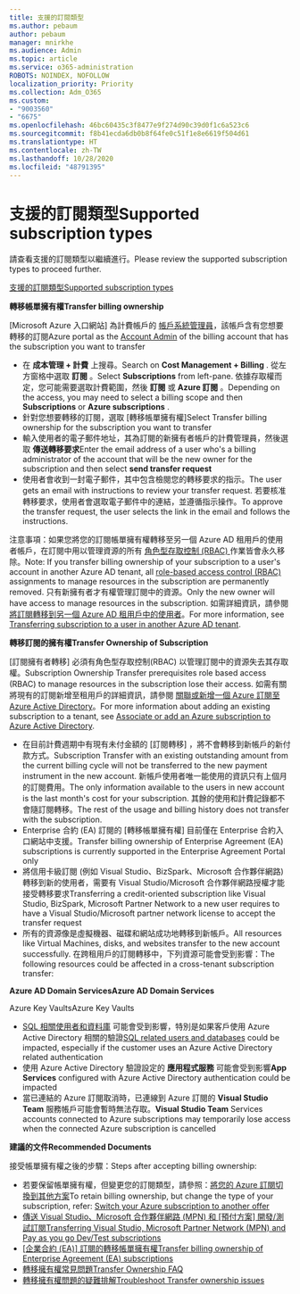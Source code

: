 ```yaml
---
title: 支援的訂閱類型
ms.author: pebaum
author: pebaum
manager: mnirkhe
ms.audience: Admin
ms.topic: article
ms.service: o365-administration
ROBOTS: NOINDEX, NOFOLLOW
localization_priority: Priority
ms.collection: Adm_O365
ms.custom:
- "9003560"
- "6675"
ms.openlocfilehash: 46bc60435c3f8477e9f274d90c39d0f1c6a523c6
ms.sourcegitcommit: f8b41ecda6db0b8f64fe0c51f1e8e6619f504d61
ms.translationtype: HT
ms.contentlocale: zh-TW
ms.lasthandoff: 10/28/2020
ms.locfileid: "48791395"
---
```

# <a name="supported-subscription-types"></a><span data-ttu-id="aca29-102">支援的訂閱類型</span><span class="sxs-lookup"><span data-stu-id="aca29-102">Supported subscription types</span></span>

<span data-ttu-id="aca29-103">請查看支援的訂閱類型以繼續進行。</span><span class="sxs-lookup"><span data-stu-id="aca29-103">Please review the supported subscription types to proceed further.</span></span>

[<span data-ttu-id="aca29-104">支援的訂閱類型</span><span class="sxs-lookup"><span data-stu-id="aca29-104">Supported subscription types</span></span>](https://docs.microsoft.com/azure/billing/billing-subscription-transfer?WT.mc_id=Portal-Microsoft_Azure_Support#supported-subscription-types)

<span data-ttu-id="aca29-105">**轉移帳單擁有權**</span><span class="sxs-lookup"><span data-stu-id="aca29-105">**Transfer billing ownership**</span></span>

<span data-ttu-id="aca29-106">[Microsoft Azure 入口網站] 為計費帳戶的 [帳戶系統管理員](https://ms.portal.azure.com/)，該帳戶含有您想要轉移的訂閱</span><span class="sxs-lookup"><span data-stu-id="aca29-106">Azure portal as the [Account Admin](https://ms.portal.azure.com/) of the billing account that has the subscription you want to transfer</span></span>

- <span data-ttu-id="aca29-107">在 **成本管理 + 計費** 上搜尋。</span><span class="sxs-lookup"><span data-stu-id="aca29-107">Search on **Cost Management + Billing** .</span></span> <span data-ttu-id="aca29-108">從左方窗格中選取 **訂閱** 。</span><span class="sxs-lookup"><span data-stu-id="aca29-108">Select **Subscriptions** from left-pane.</span></span> <span data-ttu-id="aca29-109">依據存取權而定，您可能需要選取計費範圍，然後 **訂閱** 或 **Azure 訂閱** 。</span><span class="sxs-lookup"><span data-stu-id="aca29-109">Depending on the access, you may need to select a billing scope and then **Subscriptions** or **Azure subscriptions** .</span></span>
- <span data-ttu-id="aca29-110">針對您想要轉移的訂閱，選取 [轉移帳單擁有權]</span><span class="sxs-lookup"><span data-stu-id="aca29-110">Select Transfer billing ownership for the subscription you want to transfer</span></span>
- <span data-ttu-id="aca29-111">輸入使用者的電子郵件地址，其為訂閱的新擁有者帳戶的計費管理員，然後選取 **傳送轉移要求**</span><span class="sxs-lookup"><span data-stu-id="aca29-111">Enter the email address of a user who's a billing administrator of the account that will be the new owner for the subscription and then select **send transfer request**</span></span>
- <span data-ttu-id="aca29-112">使用者會收到一封電子郵件，其中包含檢閱您的轉移要求的指示。</span><span class="sxs-lookup"><span data-stu-id="aca29-112">The user gets an email with instructions to review your transfer request.</span></span> <span data-ttu-id="aca29-113">若要核准轉移要求，使用者會選取電子郵件中的連結，並遵循指示操作。</span><span class="sxs-lookup"><span data-stu-id="aca29-113">To approve the transfer request, the user selects the link in the email and follows the instructions.</span></span>

<span data-ttu-id="aca29-114">注意事項：如果您將您的訂閱帳單擁有權轉移至另一個 Azure AD 租用戶的使用者帳戶，在訂閱中用以管理資源的所有 [角色型存取控制 (RBAC) ](https://docs.microsoft.com/azure/role-based-access-control/overview?WT.mc_id=Portal-Microsoft_Azure_Support)作業皆會永久移除。</span><span class="sxs-lookup"><span data-stu-id="aca29-114">Note: If you transfer billing ownership of your subscription to a user's account in another Azure AD tenant, all [role-based access control (RBAC)](https://docs.microsoft.com/azure/role-based-access-control/overview?WT.mc_id=Portal-Microsoft_Azure_Support) assignments to manage resources in the subscription are permanently removed.</span></span> <span data-ttu-id="aca29-115">只有新擁有者才有權管理訂閱中的資源。</span><span class="sxs-lookup"><span data-stu-id="aca29-115">Only the new owner will have access to manage resources in the subscription.</span></span> <span data-ttu-id="aca29-116">如需詳細資訊，請參閱 [將訂閱轉移到另一個 Azure AD 租用戶中的使用者](https://docs.microsoft.com/azure/active-directory/managed-identities-azure-resources/known-issues?WT.mc_id=Portal-Microsoft_Azure_Support)。</span><span class="sxs-lookup"><span data-stu-id="aca29-116">For more information, see [Transferring subscription to a user in another Azure AD tenant](https://docs.microsoft.com/azure/active-directory/managed-identities-azure-resources/known-issues?WT.mc_id=Portal-Microsoft_Azure_Support).</span></span>

<span data-ttu-id="aca29-117">**轉移訂閱的擁有權**</span><span class="sxs-lookup"><span data-stu-id="aca29-117">**Transfer Ownership of Subscription**</span></span>

<span data-ttu-id="aca29-118">[訂閱擁有者轉移] 必須有角色型存取控制(RBAC) 以管理訂閱中的資源失去其存取權。</span><span class="sxs-lookup"><span data-stu-id="aca29-118">Subscription Ownership Transfer prerequisites role based access (RBAC) to manage resources in the subscription lose their access.</span></span> <span data-ttu-id="aca29-119">如需有關將現有的訂閱新增至租用戶的詳細資訊，請參閱 [關聯或新增一個 Azure 訂閱至 Azure Active Directory](https://docs.microsoft.com/azure/active-directory/fundamentals/active-directory-how-subscriptions-associated-directory?WT.mc_id=Portal-Microsoft_Azure_Support)。</span><span class="sxs-lookup"><span data-stu-id="aca29-119">For more information about adding an existing subscription to a tenant, see [Associate or add an Azure subscription to Azure Active Directory](https://docs.microsoft.com/azure/active-directory/fundamentals/active-directory-how-subscriptions-associated-directory?WT.mc_id=Portal-Microsoft_Azure_Support).</span></span>

- <span data-ttu-id="aca29-120">在目前計費週期中有現有未付金額的 [訂閱轉移] ，將不會轉移到新帳戶的新付款方式。</span><span class="sxs-lookup"><span data-stu-id="aca29-120">Subscription Transfer with an existing outstanding amount from the current billing cycle will not be transferred to the new payment instrument in the new account.</span></span> <span data-ttu-id="aca29-121">新帳戶使用者唯一能使用的資訊只有上個月的訂閱費用。</span><span class="sxs-lookup"><span data-stu-id="aca29-121">The only information available to the users in new account is the last month's cost for your subscription.</span></span> <span data-ttu-id="aca29-122">其餘的使用和計費記錄都不會隨訂閱轉移。</span><span class="sxs-lookup"><span data-stu-id="aca29-122">The rest of the usage and billing history does not transfer with the subscription.</span></span>
- <span data-ttu-id="aca29-123">Enterprise 合約 (EA) 訂閱的 [轉移帳單擁有權] 目前僅在 Enterprise 合約入口網站中支援。</span><span class="sxs-lookup"><span data-stu-id="aca29-123">Transfer billing ownership of Enterprise Agreement (EA) subscriptions is currently supported in the Enterprise Agreement Portal only</span></span>
- <span data-ttu-id="aca29-124">將信用卡級訂閱 (例如 Visual Studio、BizSpark、Microsoft 合作夥伴網路) 轉移到新的使用者，需要有 Visual Studio/Microsoft 合作夥伴網路授權才能接受轉移要求</span><span class="sxs-lookup"><span data-stu-id="aca29-124">Transferring a credit-oriented subscription like Visual Studio, BizSpark, Microsoft Partner Network to a new user requires to have a Visual Studio/Microsoft partner network license to accept the transfer request</span></span>
- <span data-ttu-id="aca29-125">所有的資源像是虛擬機器、磁碟和網站成功地轉移到新帳戶。</span><span class="sxs-lookup"><span data-stu-id="aca29-125">All resources like Virtual Machines, disks, and websites transfer to the new account successfully.</span></span> <span data-ttu-id="aca29-126">在跨租用戶的訂閱轉移中，下列資源可能會受到影響：</span><span class="sxs-lookup"><span data-stu-id="aca29-126">The following resources could be affected in a cross-tenant subscription transfer:</span></span>

<span data-ttu-id="aca29-127">**Azure AD Domain Services**</span><span class="sxs-lookup"><span data-stu-id="aca29-127">**Azure AD Domain Services**</span></span>

<span data-ttu-id="aca29-128">Azure Key Vaults</span><span class="sxs-lookup"><span data-stu-id="aca29-128">Azure Key Vaults</span></span>

- <span data-ttu-id="aca29-129">[SQL 相關使用者和資料庫](https://docs.microsoft.com/azure/sql-database/sql-database-aad-authentication-configure?WT.mc_id=Portal-Microsoft_Azure_Support) 可能會受到影響，特別是如果客戶使用 Azure Active Directory 相關的驗證</span><span class="sxs-lookup"><span data-stu-id="aca29-129">[SQL related users and databases](https://docs.microsoft.com/azure/sql-database/sql-database-aad-authentication-configure?WT.mc_id=Portal-Microsoft_Azure_Support) could be impacted, especially if the customer uses an Azure Active Directory related authentication</span></span>
- <span data-ttu-id="aca29-130">使用 Azure Active Directory 驗證設定的 **應用程式服務** 可能會受到影響</span><span class="sxs-lookup"><span data-stu-id="aca29-130">**App Services** configured with Azure Active Directory authentication could be impacted</span></span>
- <span data-ttu-id="aca29-131">當已連結的 Azure 訂閱取消時，已連線到 Azure 訂閱的 **Visual Studio Team** 服務帳戶可能會暫時無法存取。</span><span class="sxs-lookup"><span data-stu-id="aca29-131">**Visual Studio Team** Services accounts connected to Azure subscriptions may temporarily lose access when the connected Azure subscription is cancelled</span></span>

<span data-ttu-id="aca29-132">**建議的文件**</span><span class="sxs-lookup"><span data-stu-id="aca29-132">**Recommended Documents**</span></span>

<span data-ttu-id="aca29-133">接受帳單擁有權之後的步驟：</span><span class="sxs-lookup"><span data-stu-id="aca29-133">Steps after accepting billing ownership:</span></span>

- <span data-ttu-id="aca29-134">若要保留帳單擁有權，但變更您的訂閱類型，請參照：[將您的 Azure 訂閱切換到其他方案](https://docs.microsoft.com/azure/billing/billing-how-to-switch-azure-offer?WT.mc_id=Portal-Microsoft_Azure_Support)</span><span class="sxs-lookup"><span data-stu-id="aca29-134">To retain billing ownership, but change the type of your subscription, refer: [Switch your Azure subscription to another offer](https://docs.microsoft.com/azure/billing/billing-how-to-switch-azure-offer?WT.mc_id=Portal-Microsoft_Azure_Support)</span></span>
- <span data-ttu-id="aca29-135">[傳送 Visual Studio、Microsoft 合作夥伴網路 (MPN) 和 [預付方案] 開發/測試訂閱](https://docs.microsoft.com/azure/billing/billing-subscription-transfer?WT.mc_id=Portal-Microsoft_Azure_Support#transferring-visual-studio-microsoft-partner-network-mpn-and-pay-as-you-go-devtest-subscriptions)</span><span class="sxs-lookup"><span data-stu-id="aca29-135">[Transferring Visual Studio, Microsoft Partner Network (MPN) and Pay as you go Dev/Test subscriptions](https://docs.microsoft.com/azure/billing/billing-subscription-transfer?WT.mc_id=Portal-Microsoft_Azure_Support#transferring-visual-studio-microsoft-partner-network-mpn-and-pay-as-you-go-devtest-subscriptions)</span></span>
- <span data-ttu-id="aca29-136">[[企業合約 (EA)] 訂閱的轉移帳單擁有權](https://docs.microsoft.com/azure/billing/billing-subscription-transfer?WT.mc_id=Portal-Microsoft_Azure_Support#transfer-billing-ownership-of-enterprise-agreement-ea-subscriptions)</span><span class="sxs-lookup"><span data-stu-id="aca29-136">[Transfer billing ownership of Enterprise Agreement (EA) subscriptions](https://docs.microsoft.com/azure/billing/billing-subscription-transfer?WT.mc_id=Portal-Microsoft_Azure_Support#transfer-billing-ownership-of-enterprise-agreement-ea-subscriptions)</span></span>
- [<span data-ttu-id="aca29-137">轉移擁有權常見問題</span><span class="sxs-lookup"><span data-stu-id="aca29-137">Transfer Ownership FAQ</span></span>](https://docs.microsoft.com/azure/billing/billing-subscription-transfer?WT.mc_id=Portal-Microsoft_Azure_Support#frequently-asked-questions-faq-for-senders)
- [<span data-ttu-id="aca29-138">轉移擁有權問題的疑難排解</span><span class="sxs-lookup"><span data-stu-id="aca29-138">Troubleshoot Transfer ownership issues</span></span>](https://docs.microsoft.com/azure/billing/billing-subscription-transfer?WT.mc_id=Portal-Microsoft_Azure_Support#troubleshooting)